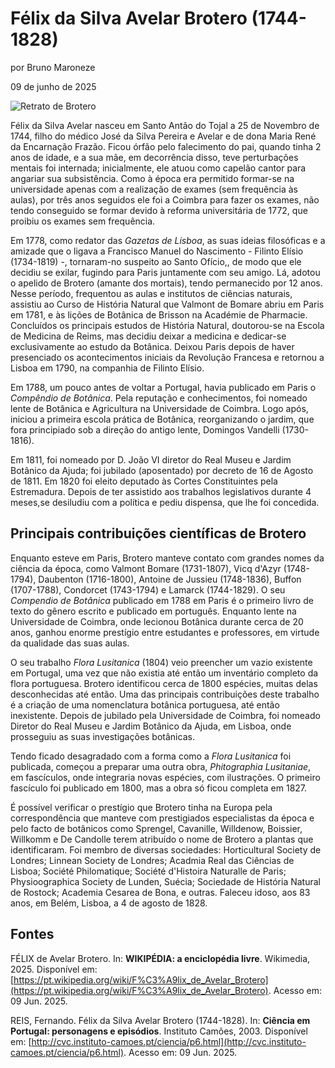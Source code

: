 # Félix da Silva Avelar Brotero (1744-1828)
por Bruno Maroneze

09 de junho de 2025

![Retrato de Brotero](/static/documentacao/img/Brotero01.jpg)

Félix da Silva Avelar nasceu em Santo Antão do Tojal a 25 de Novembro de 1744, filho do médico José da Silva Pereira e Avelar e de dona Maria René da Encarnação Frazão. Ficou órfão pelo falecimento do pai, quando tinha 2 anos de idade, e a sua mãe, em decorrência disso, teve perturbações mentais foi internada; inicialmente, ele atuou como capelão cantor para angariar sua subsistência. Como à época era permitido formar-se na universidade apenas com a realização de exames (sem frequência às aulas), por três anos seguidos ele foi a Coimbra para fazer os exames, não tendo conseguido se formar devido à reforma universitária de 1772, que proibiu os exames sem frequência.

Em 1778, como redator das *Gazetas de Lisboa*, as suas ideias filosóficas e a amizade que o ligava a Francisco Manuel do Nascimento - Filinto Elísio (1734-1819) -, tornaram-no suspeito ao Santo Ofício,, de modo que ele decidiu se exilar, fugindo para Paris juntamente com seu amigo. Lá, adotou o apelido de Brotero (amante dos mortais), tendo permanecido por 12 anos. Nesse período, frequentou as aulas e institutos de ciências naturais, assistiu ao Curso de História Natural que Valmont de Bomare abriu em Paris em 1781, e às lições de Botânica de Brisson na Académie de Pharmacie. Concluídos os principais estudos de História Natural, doutorou-se na Escola de Medicina de Reims, mas decidiu deixar a medicina e dedicar-se exclusivamente ao estudo da Botânica. Deixou Paris depois de haver presenciado os acontecimentos iniciais da Revolução Francesa e retornou a Lisboa em 1790, na companhia de Filinto Elísio.

Em 1788, um pouco antes de voltar a Portugal, havia publicado em Paris o *Compêndio de Botânica*. Pela reputação e conhecimentos, foi nomeado lente de Botânica e Agricultura na Universidade de Coimbra. Logo após, iniciou a primeira escola prática de Botânica, reorganizando o jardim, que fora principiado sob a direção do antigo lente, Domingos Vandelli (1730-1816).

Em 1811, foi nomeado por D. João VI diretor do Real Museu e Jardim Botânico da Ajuda; foi jubilado (aposentado) por decreto de 16 de Agosto de 1811. Em 1820 foi eleito deputado às Cortes Constituintes pela Estremadura. Depois de ter assistido aos trabalhos legislativos durante 4 meses,se desiludiu com a política e pediu dispensa, que lhe foi concedida.

## Principais contribuições científicas de Brotero
Enquanto esteve em Paris, Brotero manteve contato com grandes nomes da ciência da época, como Valmont Bomare (1731-1807), Vicq d'Azyr (1748-1794), Daubenton (1716-1800), Antoine de Jussieu (1748-1836), Buffon (1707-1788), Condorcet (1743-1794) e Lamarck (1744-1829). O seu *Compendio de Botânica* publicado em 1788 em Paris é o primeiro livro de texto do gênero escrito e publicado em português. Enquanto lente na Universidade de Coimbra, onde lecionou Botânica durante cerca de 20 anos, ganhou enorme prestígio entre estudantes e professores, em virtude da qualidade das suas aulas.

O seu trabalho *Flora Lusitanica* (1804) veio preencher um vazio existente em Portugal, uma vez que não existia até então um inventário completo da flora portuguesa. Brotero identificou cerca de 1800 espécies, muitas delas desconhecidas até então. Uma das principais contribuições deste trabalho é a criação de uma nomenclatura botânica portuguesa, até então inexistente. Depois de jubilado pela Universidade de Coimbra, foi nomeado Diretor do Real Museu e Jardim Botânico da Ajuda, em Lisboa, onde prosseguiu as suas investigações botânicas.

Tendo ficado desagradado com a forma como a *Flora Lusitanica* foi publicada, começou a preparar uma outra obra, *Phitographia Lusitaniae*, em fascículos, onde integraria novas espécies, com ilustrações. O primeiro fascículo foi publicado em 1800, mas a obra só ficou completa em 1827.
 
É possível verificar o prestígio que Brotero tinha na Europa pela correspondência que manteve com prestigiados especialistas da época e pelo facto de botânicos como Sprengel, Cavanille, Willdenow, Boissier, Willkomm e De Candolle terem atribuído o nome de Brotero a plantas que identificaram. Foi membro de diversas sociedades: Horticultural Society de Londres; Linnean Society de Londres; Acadmia Real das Ciências de Lisboa; Société Philomatique; Société d'Histoira Naturalle de Paris; Physioographica Society de Lunden, Suécia; Sociedade de História Natural de Rostock; Academia Cesarea de Bona, e outras. Faleceu idoso, aos 83 anos, em Belém, Lisboa, a 4 de agosto de 1828.

## Fontes
FÉLIX de Avelar Brotero. In: **WIKIPÉDIA: a enciclopédia livre**. Wikimedia, 2025. Disponível em: [https://pt.wikipedia.org/wiki/F%C3%A9lix_de_Avelar_Brotero](https://pt.wikipedia.org/wiki/F%C3%A9lix_de_Avelar_Brotero). Acesso em: 09 Jun. 2025.

REIS, Fernando. Félix da Silva Avelar Brotero (1744-1828). In: **Ciência em Portugal: personagens e episódios**. Instituto Camões, 2003. Disponível em: [http://cvc.instituto-camoes.pt/ciencia/p6.html](http://cvc.instituto-camoes.pt/ciencia/p6.html). Acesso em: 09 Jun. 2025.